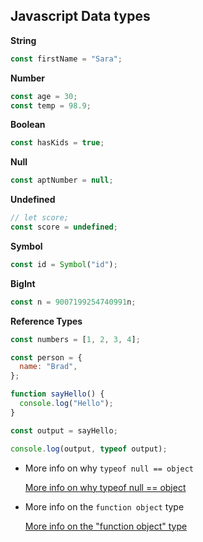 ## Javascript Data types

**String**

```js
const firstName = "Sara";
```

**Number**

```js
const age = 30;
const temp = 98.9;
```

**Boolean**

```js
const hasKids = true;
```

**Null**

```js
const aptNumber = null;
```

**Undefined**

```js
// let score;
const score = undefined;
```

**Symbol**

```js
const id = Symbol("id");
```

**BigInt**

```js
const n = 9007199254740991n;
```

**Reference Types**

```js
const numbers = [1, 2, 3, 4];

const person = {
  name: "Brad",
};

function sayHello() {
  console.log("Hello");
}

const output = sayHello;

console.log(output, typeof output);
```

- More info on why `typeof null == object`

  [More info on why typeof null == object](https://developer.mozilla.org/en-US/docs/Web/JavaScript/Reference/Operators/typeof#typeof_null)

- More info on the `function object` type

  [More info on the "function object" type](https://262.ecma-international.org/5.1/#sec-11.4.3)

